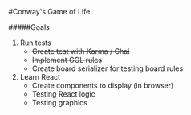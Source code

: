 #Conway's Game of Life

#####Goals
1. Run tests
   - ~~Create test with Karma / Chai~~
   - ~~Implement GOL rules~~
   - Create board serializer for testing board rules
2. Learn React
   - Create components to display (in browser)
   - Testing React logic
   - Testing graphics